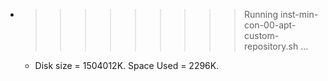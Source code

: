 * >>>>>>>>> Running inst-min-con-00-apt-custom-repository.sh ...
  * Disk size = 1504012K. Space Used = 2296K.
